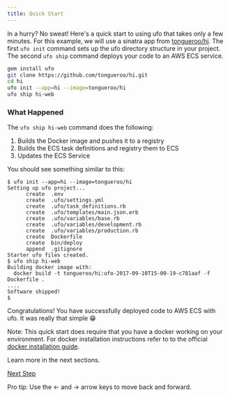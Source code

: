 ```yaml
---
title: Quick Start
---
```


In a hurry? No sweat! Here's a quick start to using ufo that takes only a few minutes. For this example, we will use a sinatra app from [tongueroo/hi](https://github.com/tongueroo/ufo).  The first `ufo init` command sets up the ufo directory structure in your project. The second `ufo ship` command deploys your code to an AWS ECS service.

```sh
gem install ufo
git clone https://github.com/tongueroo/hi.git
cd hi
ufo init --app=hi --image=tongueroo/hi
ufo ship hi-web
```

### What Happened

The `ufo ship hi-web` command does the following:

1. Builds the Docker image and pushes it to a registry
2. Builds the ECS task definitions and registry them to ECS
3. Updates the ECS Service

You should see something similar to this:

```
$ ufo init --app=hi --image=tongueroo/hi
Setting up ufo project...
      create  .env
      create  .ufo/settings.yml
      create  .ufo/task_definitions.rb
      create  .ufo/templates/main.json.erb
      create  .ufo/variables/base.rb
      create  .ufo/variables/development.rb
      create  .ufo/variables/production.rb
      create  Dockerfile
      create  bin/deploy
      append  .gitignore
Starter ufo files created.
$ ufo ship hi-web
Building docker image with:
  docker build -t tongueroo/hi:ufo-2017-09-10T15-00-19-c781aaf -f Dockerfile .
....
Software shipped!
$
```
Congratulations! You have successfully deployed code to AWS ECS with ufo. It was really that simple 😁

Note: This quick start does require that you have a docker working on your environment.  For docker installation instructions refer to to the official [docker installation guide](https://docs.docker.com/engine/installation/).

Learn more in the next sections.

<a id="next" class="btn btn-primary" href="{% link docs.md %}">Next Step</a>
<p class="keyboard-tip">Pro tip: Use the <- and -> arrow keys to move back and forward.</p>

